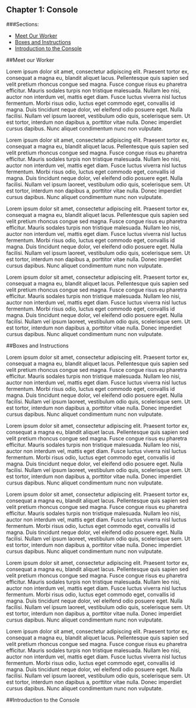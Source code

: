 Chapter 1: Console
------------------

###Sections:

* [Meet Our Worker](#Meet-our-Worker)
* [Boxes and Instructions](#Boxes-and-Instructions)
* [Introduction to the Console](#Introduction-to-the-Console)

##Meet our Worker

Lorem ipsum dolor sit amet, consectetur adipiscing elit. Praesent tortor ex, consequat a magna eu, blandit aliquet lacus. Pellentesque quis sapien sed velit pretium rhoncus congue sed magna. Fusce congue risus eu pharetra efficitur. Mauris sodales turpis non tristique malesuada. Nullam leo nisi, auctor non interdum vel, mattis eget diam. Fusce luctus viverra nisl luctus fermentum. Morbi risus odio, luctus eget commodo eget, convallis id magna. Duis tincidunt neque dolor, vel eleifend odio posuere eget. Nulla facilisi. Nullam vel ipsum laoreet, vestibulum odio quis, scelerisque sem. Ut est tortor, interdum non dapibus a, porttitor vitae nulla. Donec imperdiet cursus dapibus. Nunc aliquet condimentum nunc non vulputate.

Lorem ipsum dolor sit amet, consectetur adipiscing elit. Praesent tortor ex, consequat a magna eu, blandit aliquet lacus. Pellentesque quis sapien sed velit pretium rhoncus congue sed magna. Fusce congue risus eu pharetra efficitur. Mauris sodales turpis non tristique malesuada. Nullam leo nisi, auctor non interdum vel, mattis eget diam. Fusce luctus viverra nisl luctus fermentum. Morbi risus odio, luctus eget commodo eget, convallis id magna. Duis tincidunt neque dolor, vel eleifend odio posuere eget. Nulla facilisi. Nullam vel ipsum laoreet, vestibulum odio quis, scelerisque sem. Ut est tortor, interdum non dapibus a, porttitor vitae nulla. Donec imperdiet cursus dapibus. Nunc aliquet condimentum nunc non vulputate.


Lorem ipsum dolor sit amet, consectetur adipiscing elit. Praesent tortor ex, consequat a magna eu, blandit aliquet lacus. Pellentesque quis sapien sed velit pretium rhoncus congue sed magna. Fusce congue risus eu pharetra efficitur. Mauris sodales turpis non tristique malesuada. Nullam leo nisi, auctor non interdum vel, mattis eget diam. Fusce luctus viverra nisl luctus fermentum. Morbi risus odio, luctus eget commodo eget, convallis id magna. Duis tincidunt neque dolor, vel eleifend odio posuere eget. Nulla facilisi. Nullam vel ipsum laoreet, vestibulum odio quis, scelerisque sem. Ut est tortor, interdum non dapibus a, porttitor vitae nulla. Donec imperdiet cursus dapibus. Nunc aliquet condimentum nunc non vulputate.



Lorem ipsum dolor sit amet, consectetur adipiscing elit. Praesent tortor ex, consequat a magna eu, blandit aliquet lacus. Pellentesque quis sapien sed velit pretium rhoncus congue sed magna. Fusce congue risus eu pharetra efficitur. Mauris sodales turpis non tristique malesuada. Nullam leo nisi, auctor non interdum vel, mattis eget diam. Fusce luctus viverra nisl luctus fermentum. Morbi risus odio, luctus eget commodo eget, convallis id magna. Duis tincidunt neque dolor, vel eleifend odio posuere eget. Nulla facilisi. Nullam vel ipsum laoreet, vestibulum odio quis, scelerisque sem. Ut est tortor, interdum non dapibus a, porttitor vitae nulla. Donec imperdiet cursus dapibus. Nunc aliquet condimentum nunc non vulputate.



##Boxes and Instructions


Lorem ipsum dolor sit amet, consectetur adipiscing elit. Praesent tortor ex, consequat a magna eu, blandit aliquet lacus. Pellentesque quis sapien sed velit pretium rhoncus congue sed magna. Fusce congue risus eu pharetra efficitur. Mauris sodales turpis non tristique malesuada. Nullam leo nisi, auctor non interdum vel, mattis eget diam. Fusce luctus viverra nisl luctus fermentum. Morbi risus odio, luctus eget commodo eget, convallis id magna. Duis tincidunt neque dolor, vel eleifend odio posuere eget. Nulla facilisi. Nullam vel ipsum laoreet, vestibulum odio quis, scelerisque sem. Ut est tortor, interdum non dapibus a, porttitor vitae nulla. Donec imperdiet cursus dapibus. Nunc aliquet condimentum nunc non vulputate.


Lorem ipsum dolor sit amet, consectetur adipiscing elit. Praesent tortor ex, consequat a magna eu, blandit aliquet lacus. Pellentesque quis sapien sed velit pretium rhoncus congue sed magna. Fusce congue risus eu pharetra efficitur. Mauris sodales turpis non tristique malesuada. Nullam leo nisi, auctor non interdum vel, mattis eget diam. Fusce luctus viverra nisl luctus fermentum. Morbi risus odio, luctus eget commodo eget, convallis id magna. Duis tincidunt neque dolor, vel eleifend odio posuere eget. Nulla facilisi. Nullam vel ipsum laoreet, vestibulum odio quis, scelerisque sem. Ut est tortor, interdum non dapibus a, porttitor vitae nulla. Donec imperdiet cursus dapibus. Nunc aliquet condimentum nunc non vulputate.



Lorem ipsum dolor sit amet, consectetur adipiscing elit. Praesent tortor ex, consequat a magna eu, blandit aliquet lacus. Pellentesque quis sapien sed velit pretium rhoncus congue sed magna. Fusce congue risus eu pharetra efficitur. Mauris sodales turpis non tristique malesuada. Nullam leo nisi, auctor non interdum vel, mattis eget diam. Fusce luctus viverra nisl luctus fermentum. Morbi risus odio, luctus eget commodo eget, convallis id magna. Duis tincidunt neque dolor, vel eleifend odio posuere eget. Nulla facilisi. Nullam vel ipsum laoreet, vestibulum odio quis, scelerisque sem. Ut est tortor, interdum non dapibus a, porttitor vitae nulla. Donec imperdiet cursus dapibus. Nunc aliquet condimentum nunc non vulputate.


Lorem ipsum dolor sit amet, consectetur adipiscing elit. Praesent tortor ex, consequat a magna eu, blandit aliquet lacus. Pellentesque quis sapien sed velit pretium rhoncus congue sed magna. Fusce congue risus eu pharetra efficitur. Mauris sodales turpis non tristique malesuada. Nullam leo nisi, auctor non interdum vel, mattis eget diam. Fusce luctus viverra nisl luctus fermentum. Morbi risus odio, luctus eget commodo eget, convallis id magna. Duis tincidunt neque dolor, vel eleifend odio posuere eget. Nulla facilisi. Nullam vel ipsum laoreet, vestibulum odio quis, scelerisque sem. Ut est tortor, interdum non dapibus a, porttitor vitae nulla. Donec imperdiet cursus dapibus. Nunc aliquet condimentum nunc non vulputate.


Lorem ipsum dolor sit amet, consectetur adipiscing elit. Praesent tortor ex, consequat a magna eu, blandit aliquet lacus. Pellentesque quis sapien sed velit pretium rhoncus congue sed magna. Fusce congue risus eu pharetra efficitur. Mauris sodales turpis non tristique malesuada. Nullam leo nisi, auctor non interdum vel, mattis eget diam. Fusce luctus viverra nisl luctus fermentum. Morbi risus odio, luctus eget commodo eget, convallis id magna. Duis tincidunt neque dolor, vel eleifend odio posuere eget. Nulla facilisi. Nullam vel ipsum laoreet, vestibulum odio quis, scelerisque sem. Ut est tortor, interdum non dapibus a, porttitor vitae nulla. Donec imperdiet cursus dapibus. Nunc aliquet condimentum nunc non vulputate.

##Introduction to the Console